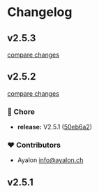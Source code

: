 # Changelog


## v2.5.3

[compare changes](https://github.com/liip/vuepal/compare/v2.5.2...v2.5.3)

## v2.5.2

[compare changes](https://github.com/liip/vuepal/compare/v2.5.1...v2.5.2)

### 🏡 Chore

- **release:** V2.5.1 ([50eb6a2](https://github.com/liip/vuepal/commit/50eb6a2))

### ❤️ Contributors

- Ayalon <info@ayalon.ch>

## v2.5.1

